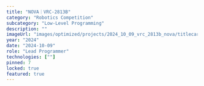```yaml
---
title: "NOVA｜VRC-2813B"
category: "Robotics Competition"
subcategory: "Low-Level Programming"
description: ""
imageUrl: "images/optimized/projects/2024_10_09_vrc_2813b_nova/titlecard.webp"
year: "2024"
date: "2024-10-09"
role: "Lead Programmer"
technologies: [""]
pinned: 7
locked: true
featured: true
---
```



